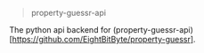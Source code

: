 > property-guessr-api

The python api backend for (property-guessr-api)[https://github.com/EightBitByte/property-guessr].
